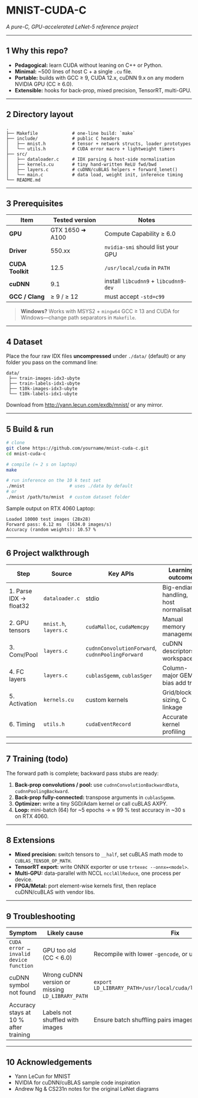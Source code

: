 # MNIST-CUDA-C  
*A pure-C, GPU-accelerated LeNet-5 reference project*

---

## 1  Why this repo?

* **Pedagogical:** learn CUDA without leaning on C++ or Python.  
* **Minimal:** ~500 lines of host C + a single `.cu` file.  
* **Portable:** builds with GCC ≥ 9, CUDA 12.x, cuDNN 9.x on any modern NVIDIA GPU (CC ≥ 6.0).  
* **Extensible:** hooks for back-prop, mixed precision, TensorRT, multi-GPU.

---

## 2  Directory layout

```
.
├── Makefile             # one-line build: `make`
├── include/             # public C headers
│   ├── mnist.h          # tensor + network structs, loader prototypes
│   └── utils.h          # CUDA error macro + lightweight timers
├── src/
│   ├── dataloader.c     # IDX parsing & host-side normalisation
│   ├── kernels.cu       # tiny hand-written ReLU fwd/bwd
│   ├── layers.c         # cuDNN/cuBLAS helpers + forward_lenet()
│   └── main.c           # data load, weight init, inference timing
└── README.md
```

---

## 3  Prerequisites

| Item | Tested version | Notes |
|------|----------------|-------|
| **GPU** | GTX 1650 ➜ A100 | Compute Capability ≥ 6.0 |
| **Driver** | 550.xx | `nvidia-smi` should list your GPU |
| **CUDA Toolkit** | 12.5 | `/usr/local/cuda` in `PATH` |
| **cuDNN** | 9.1 | install `libcudnn9` + `libcudnn9-dev` |
| **GCC / Clang** | ≥ 9 / ≥ 12 | must accept `-std=c99` |

> **Windows?** Works with MSYS2 + `mingw64` GCC ≥ 13 and CUDA for Windows—change path separators in `Makefile`.

---

## 4  Dataset

Place the four raw IDX files **uncompressed** under `./data/` (default) or any folder you pass on the command line:

```
data/
 ├── train-images-idx3-ubyte
 ├── train-labels-idx1-ubyte
 ├── t10k-images-idx3-ubyte
 └── t10k-labels-idx1-ubyte
```

Download from <http://yann.lecun.com/exdb/mnist/> or any mirror.

---

## 5  Build & run

```bash
# clone
git clone https://github.com/yourname/mnist-cuda-c.git
cd mnist-cuda-c

# compile (≈ 2 s on laptop)
make

# run inference on the 10 k test set
./mnist                 # uses ./data by default
# or
./mnist /path/to/mnist  # custom dataset folder
```

Sample output on RTX 4060 Laptop:

```
Loaded 10000 test images (28x28)
Forward pass: 6.12 ms  (1634.0 images/s)
Accuracy (random weights): 10.57 %
```

---

## 6  Project walkthrough

| Step | Source | Key APIs | Learning outcome |
|------|--------|----------|------------------|
| 1. Parse IDX → float32 | `dataloader.c` | stdio | Big-endian handling, host normalisation |
| 2. GPU tensors | `mnist.h`, `layers.c` | `cudaMalloc`, `cudaMemcpy` | Manual memory management |
| 3. Conv/Pool | `layers.c` | `cudnnConvolutionForward`, `cudnnPoolingForward` | cuDNN descriptors & workspace |
| 4. FC layers | `layers.c` | `cublasSgemm`, `cublasSger` | Column-major GEMM, bias add trick |
| 5. Activation | `kernels.cu` | custom kernels | Grid/block sizing, C linkage |
| 6. Timing | `utils.h` | `cudaEventRecord` | Accurate kernel profiling |

---

## 7  Training (todo)

The forward path is complete; backward pass stubs are ready:

1. **Back-prop convolutions / pool:** use `cudnnConvolutionBackwardData`, `cudnnPoolingBackward`.  
2. **Back-prop fully-connected:** transpose arguments in `cublasSgemm`.  
3. **Optimizer:** write a tiny SGD/Adam kernel or call cuBLAS AXPY.  
4. **Loop:** mini-batch (64) for ~5 epochs → ≈ 99 % test accuracy in ~30 s on RTX 4060.

---

## 8  Extensions

* **Mixed precision:** switch tensors to `__half`, set cuBLAS math mode to `CUBLAS_TENSOR_OP_MATH`.  
* **TensorRT export:** write ONNX exporter or use `trtexec --onnx=<model>`.  
* **Multi-GPU:** data-parallel with NCCL `ncclAllReduce`, one process per device.  
* **FPGA/Metal:** port element-wise kernels first, then replace cuDNN/cuBLAS with vendor libs.

---

## 9  Troubleshooting

| Symptom | Likely cause | Fix |
|---------|-------------|-----|
| `CUDA error … invalid device function` | GPU too old (CC < 6.0) | Recompile with lower `-gencode`, or use newer GPU |
| cuDNN symbol not found | Wrong cuDNN version or missing `LD_LIBRARY_PATH` | `export LD_LIBRARY_PATH=/usr/local/cuda/lib64:$LD_LIBRARY_PATH` |
| Accuracy stays at 10 % after training | Labels not shuffled with images | Ensure batch shuffling pairs images & labels |


---

## 10  Acknowledgements

* Yann LeCun for MNIST  
* NVIDIA for cuDNN/cuBLAS sample code inspiration  
* Andrew Ng & CS231n notes for the original LeNet diagrams
